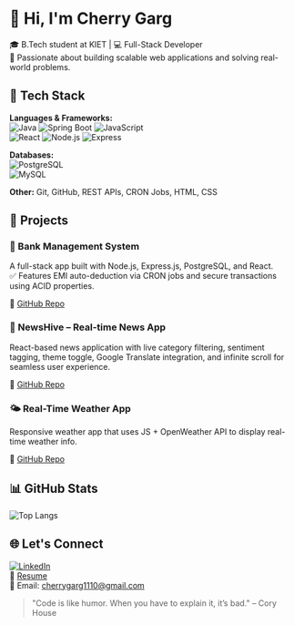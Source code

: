 # 👋 Hi, I'm Cherry Garg

🎓 B.Tech student at KIET | 💻 Full-Stack Developer  
🚀 Passionate about building scalable web applications and solving real-world problems.

## 🧠 Tech Stack

**Languages & Frameworks:**  
![Java](https://img.shields.io/badge/Java-007396?style=for-the-badge&logo=java) 
![Spring Boot](https://img.shields.io/badge/SpringBoot-6DB33F?style=for-the-badge&logo=springboot)
![JavaScript](https://img.shields.io/badge/JavaScript-F7DF1E?style=for-the-badge&logo=javascript)  
![React](https://img.shields.io/badge/React-20232A?style=for-the-badge&logo=react)
![Node.js](https://img.shields.io/badge/Node.js-339933?style=for-the-badge&logo=nodedotjs)
![Express](https://img.shields.io/badge/Express.js-000000?style=for-the-badge&logo=express)

**Databases:**  
![PostgreSQL](https://img.shields.io/badge/PostgreSQL-4169E1?style=for-the-badge&logo=postgresql)  
![MySQL](https://img.shields.io/badge/MySQL-4479A1?style=for-the-badge&logo=mysql)

**Other:** Git, GitHub, REST APIs, CRON Jobs, HTML, CSS

## 📌 Projects

### 🏦 Bank Management System  
A full-stack app built with Node.js, Express.js, PostgreSQL, and React.  
✅ Features EMI auto-deduction via CRON jobs and secure transactions using ACID properties.

🔗 [GitHub Repo](https://github.com/Cherryga/Bank_Management_System)


### 📰 NewsHive – Real-time News App
React-based news application with live category filtering, sentiment tagging, theme toggle, Google Translate integration, and infinite scroll for seamless user experience.

🔗 [GitHub Repo](https://github.com/Cherryga/NewsHive)


### 🌤 Real-Time Weather App  
Responsive weather app that uses JS + OpenWeather API to display real-time weather info.

🔗 [GitHub Repo](https://github.com/Cherryga/Weather_App)


## 📊 GitHub Stats

![Top Langs](https://github-readme-stats.vercel.app/api/top-langs/?username=Cherryga&layout=compact&theme=tokyonight)


## 🌐 Let's Connect

[![LinkedIn](https://img.shields.io/badge/LinkedIn-blue?style=for-the-badge&logo=linkedin)](https://www.linkedin.com/in/cherry-garg-87797225a/)  
📄 [Resume](https://drive.google.com/file/d/1F9M3tsOWE3RKKNQszGUBHuzj63MlymYT/view?usp=drive_link)  
📧 Email: cherrygarg1110@gmail.com 


> "Code is like humor. When you have to explain it, it’s bad." – Cory House

